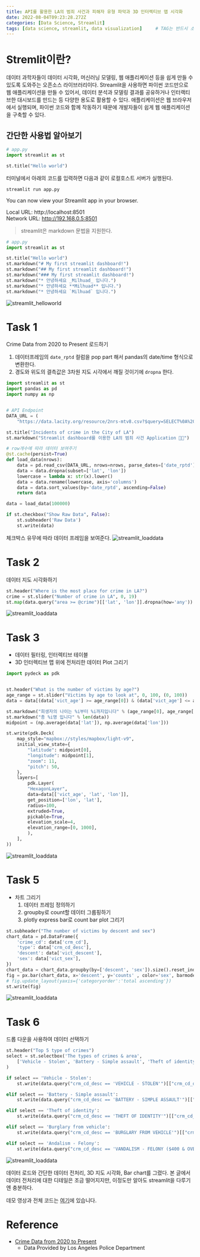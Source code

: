 ```yaml
---
title: API를 활용한 LA의 범죄 사건과 피해자 유형 파악과 3D 인터렉티브 맵 시각화
date: 2022-08-04T09:23:28.272Z
categories: [Data Science, Streamlit]
tags: [data science, streamlit, data visualization]		# TAG는 반드시 소문자
---
```


# Stremlit이란?
데이터 과학자들이 데이터 시각화, 머신러닝 모델링, 웹 애플리케이션 등을 쉽게 만들 수 있도록 도와주는 오픈소스 라이브러리이다. Streamlit을 사용하면 파이썬 코드만으로 웹 애플리케이션을 만들 수 있어서, 데이터 분석과 모델링 결과를 공유하거나 인터랙티브한 대시보드를 만드는 등 다양한 용도로 활용할 수 있다. 애플리케이션은 웹 브라우저에서 실행되며, 파이썬 코드와 함께 작동하기 때문에 개발자들이 쉽게 웹 애플리케이션을 구축할 수 있다.

## 간단한 사용법 알아보기

```python
# app.py
import streamlit as st

st.title("Hello world")
``` 
터미널에서 아래의 코드를 입력하면 다음과 같이 로컬호스트 서버가 실행된다.
```terminal
streamlit run app.py
```

  You can now view your Streamlit app in your browser.  

  Local URL: http://localhost:8501   
  Network URL: http://192.168.0.5:8501  

> streamlit은 markdown 문법을 지원한다.

```python
# app.py
import streamlit as st

st.title("Hello world")
st.markdown("# My first streamlit dashboard!")
st.markdown("## My first streamlit dashboard!")
st.markdown("### My first streamlit dashboard!")
st.markdown("* 안녕하세요 _Milhuad_ 입니다.")
st.markdown("* 안녕하세요 **Milhuad** 입니다.")
st.markdown("* 안녕하세요 `Milhuad` 입니다.")
```
![streamlit_helloworld](/assets/img/to/streamlit_markdown.png)

# Task 1
Crime Data from 2020 to Present 로드하기

1. 데이터프레임의 `date_rptd` 컬럼을 pop part 해서 pandas의 date/time 형식으로 변환한다.
2. 경도와 위도의 결측값은 3차원 지도 시각에서 깨질 것이기에  `dropna` 한다.  

```python
import streamlit as st
import pandas as pd
import numpy as np


# API Endpoint
DATA_URL = (
	"https://data.lacity.org/resource/2nrs-mtv8.csv?$query=SELECT%0A%20%20%60dr_no%60%2C%0A%20%20%60date_rptd%60%2C%0A%20%20%60date_occ%60%2C%0A%20%20%60time_occ%60%2C%0A%20%20%60area%60%2C%0A%20%20%60area_name%60%2C%0A%20%20%60rpt_dist_no%60%2C%0A%20%20%60part_1_2%60%2C%0A%20%20%60crm_cd%60%2C%0A%20%20%60crm_cd_desc%60%2C%0A%20%20%60mocodes%60%2C%0A%20%20%60vict_age%60%2C%0A%20%20%60vict_sex%60%2C%0A%20%20%60vict_descent%60%2C%0A%20%20%60premis_cd%60%2C%0A%20%20%60premis_desc%60%2C%0A%20%20%60weapon_used_cd%60%2C%0A%20%20%60weapon_desc%60%2C%0A%20%20%60status%60%2C%0A%20%20%60status_desc%60%2C%0A%20%20%60crm_cd_1%60%2C%0A%20%20%60crm_cd_2%60%2C%0A%20%20%60crm_cd_3%60%2C%0A%20%20%60crm_cd_4%60%2C%0A%20%20%60location%60%2C%0A%20%20%60cross_street%60%2C%0A%20%20%60lat%60%2C%0A%20%20%60lon%60")

st.title("Incidents of crime in the City of LA")
st.markdown("Streamlit dashboard를 이용한 LA의 범죄 사건 Application 🚗💥")

# row개수에 따라 데이터 보여주기
@st.cache(persist=True)
def load_data(nrows):
	data = pd.read_csv(DATA_URL, nrows=nrows, parse_dates=['date_rptd'])
	data = data.dropna(subset=['lat', 'lon'])
	lowercase = lambda x: str(x).lower()
	data = data.rename(lowercase, axis='columns')
	data = data.sort_values(by='date_rptd', ascending=False)
	return data

data = load_data(100000)

if st.checkbox("Show Raw Data", False):
	st.subheader('Raw Data')
	st.write(data)
```

체크박스 유무에 따라 데이터 프레임을 보여준다.
![streamlit_loaddata](/assets/img/to/streamlit_loaddata.png)

# Task 2
데이터 지도 시각화하기  

```python
st.header("Where is the most place for crime in LA?")
crime = st.slider("Number of crime in LA", 0, 19)
st.map(data.query("area >= @crime")[['lat', 'lon']].dropna(how='any'))
```

![streamlit_loaddata](/assets/img/to/streamlit_map.png)

# Task 3
* 데이터 필터링, 인터렉티브 테이블
* 3D 인터렉티브 맵 위에 전처리한 데이터 Plot 그리기
```python
import pydeck as pdk


st.header("What is the number of victims by age?")
age_range = st.slider("Victims by age to look at", 0, 100, (0, 100))
data = data[(data['vict_age'] >= age_range[0]) & (data['vict_age'] <= age_range[1])]

st.markdown("희생자의 나이는 %i부터 %i까지입니다" % (age_range[0], age_range[1]))
st.markdown("총 %i명 입니다" % len(data))
midpoint = (np.average(data['lat']), np.average(data['lon']))

st.write(pdk.Deck(
	map_style="mapbox://styles/mapbox/light-v9",
	initial_view_state={
		"latitude": midpoint[0],
		"longitude": midpoint[1],
		"zoom": 11,
		"pitch": 50,
	},
	layers=[
		pdk.Layer(
		"HexagonLayer", 
		data=data[['vict_age', 'lat', 'lon']],
		get_position=['lon', 'lat'],
		radius=100,
		extruded=True,
		pickable=True,
		elevation_scale=4,
		elevation_range=[0, 1000],
		),
	],
))
```
![streamlit_loaddata](/assets/img/to/streamlit_3dmap.png)

# Task 5
* 차트 그리기
    1. 데이터 프레임 정의하기
    2. groupby로 count할 데이터 그룹핑하기
    3. plotly express bar로 count bar plot 그리기
```python
st.subheader("The number of victims by descent and sex")
chart_data = pd.DataFrame({
	'crime_cd': data['crm_cd'],
	'type': data['crm_cd_desc'],
	'descent': data['vict_descent'],
	'sex': data['vict_sex'],
})
chart_data = chart_data.groupby(by=['descent', 'sex']).size().reset_index(name='counts')
fig = px.bar(chart_data, x='descent', y='counts' , color='sex', barmode='group', height=800)
# fig.update_layout(yaxis={'categoryorder':'total ascending'})
st.write(fig)
```
![streamlit_loaddata](/assets/img/to/streamlit_chart.png)

# Task 6
드롭 다운을 사용하여 데이터 선택하기
```python
st.header("Top 5 type of crimes")
select = st.selectbox('The types of crimes & area', 
	['Vehicle - Stolen', 'Battery - Simple assault', 'Theft of identity', 'Burglary from vehicle', 'Andalism - Felony']
)

if select == 'Vehicle - Stolen':
	st.write(data.query("crm_cd_desc == 'VEHICLE - STOLEN'")[["crm_cd_desc", "area_name", "premis_desc"]].sort_values(by=["crm_cd_desc"], ascending=False).dropna(how='any'), width=1000)

elif select == 'Battery - Simple assault':
	st.write(data.query("crm_cd_desc == 'BATTERY - SIMPLE ASSAULT'")[["crm_cd_desc", "area_name", "premis_desc"]].sort_values(by=["crm_cd_desc"], ascending=False).dropna(how='any'), width=1000)

elif select == 'Theft of identity':
	st.write(data.query("crm_cd_desc == 'THEFT OF IDENTITY'")[["crm_cd_desc", "area_name", "premis_desc"]].sort_values(by=["crm_cd_desc"], ascending=False).dropna(how='any'), width=1000)

elif select == 'Burglary from vehicle':
	st.write(data.query("crm_cd_desc == 'BURGLARY FROM VEHICLE'")[["crm_cd_desc", "area_name", "premis_desc"]].sort_values(by=["crm_cd_desc"], ascending=False).dropna(how='any'), width=1000)

elif select == 'Andalism - Felony':
	st.write(data.query("crm_cd_desc == 'VANDALISM - FELONY ($400 & OVER, ALL CHURCH VANDALISMS)'")[["crm_cd_desc", "area_name", "premis_desc"]].sort_values(by=["crm_cd_desc"], ascending=False).dropna(how='any'), width=1000)
```
![streamlit_loaddata](/assets/img/to/streamlit_dropdown.png)

데이터 로드와 간단한 데이터 전처리, 3D 지도 시각화, Bar chart를 그렸다. 본 글에서 데이터 전처리에 대한 디테일은 조금 떨어지지만, 이정도만 알아도 streamlit을 다루기엔 충분하다.

데모 영상과 전체 코드는 [여기](https://github.com/milhaud1201/Incidents-of-crime-in-LA-with-Streamlit)에 있습니다.

# Reference
* [Crime Data from 2020 to Present](https://data.lacity.org/Public-Safety/Crime-Data-from-2020-to-Present/2nrs-mtv8)
    *  Data Provided by Los Angeles Police Department